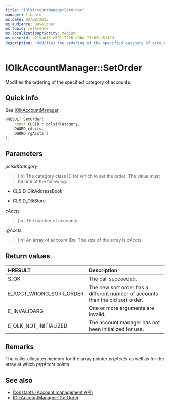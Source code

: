 ```yaml
---
title: "IOlkAccountManagerSetOrder"
manager: lindalu
ms.date: 03/09/2015
ms.audience: Developer
ms.topic: reference
ms.localizationpriority: medium
ms.assetid: e219adf6-e591-72e6-b9bd-2fc62eb5142d
description: "Modifies the ordering of the specified category of accounts."
---
```


# IOlkAccountManager::SetOrder

Modifies the ordering of the specified category of accounts.
  
## Quick info

See [IOlkAccountManager](iolkaccountmanager.md).
  
```cpp
HRESULT SetOrder(
    const CLSID * pclsidCategory,
    DWORD cAccts,
    DWORD rgAccts[]
);

```

## Parameters

_pclsidCategory_
  
> [in] The category class ID for which to set the order. The value must be one of the following:

- CLSID_OlkAddressBook

- CLSID_OlkStore

_cAccts_
  
> [in] The number of accounts.

_rgAccts_
  
> [in] An array of account IDs. The size of the array is _cAccts_.

## Return values

|**HRESULT**|**Description**|
|:-----|:-----|
|S_OK  <br/> |The call succeeded. |
|E_ACCT_WRONG_SORT_ORDER  <br/> |The new sort order has a different number of accounts than the old sort order. |
|E_INVALIDARG  <br/> |One or more arguments are invalid. |
|E_OLK_NOT_INITIALIZED  <br/> |The account manager has not been initialized for use. |

## Remarks

The caller allocates memory for the array pointer _prgAccts_ as well as for the array at which _prgAccts_ points.
  
## See also

- [Constants (Account management API)](constants-account-management-api.md)  
- [IOlkAccountManager::GetOrder](iolkaccountmanager-getorder.md)
